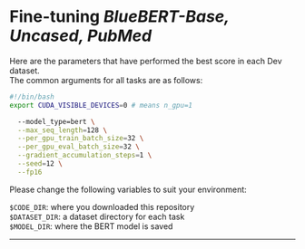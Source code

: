 # Fine-tuning _BlueBERT-Base, Uncased, PubMed_  
Here are the parameters that have performed the best score in each Dev dataset.  
The common arguments for all tasks are as follows:  
```bash
#!/bin/bash
export CUDA_VISIBLE_DEVICES=0 # means n_gpu=1

  --model_type=bert \
  --max_seq_length=128 \
  --per_gpu_train_batch_size=32 \
  --per_gpu_eval_batch_size=32 \
  --gradient_accumulation_steps=1 \
  --seed=12 \
  --fp16
```
Please change the following variables to suit your environment:  

`$CODE_DIR`: where you downloaded this repository  
`$DATASET_DIR`: a dataset directory for each task  
`$MODEL_DIR`: where the BERT model is saved  

-----  
